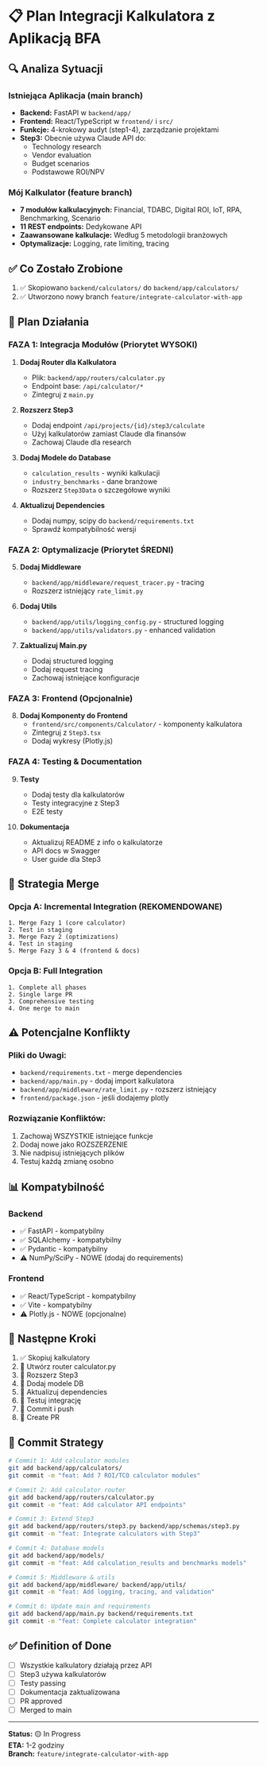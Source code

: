 # 📋 Plan Integracji Kalkulatora z Aplikacją BFA

## 🔍 Analiza Sytuacji

### Istniejąca Aplikacja (main branch)
- **Backend:** FastAPI w `backend/app/`
- **Frontend:** React/TypeScript w `frontend/` i `src/`
- **Funkcje:** 4-krokowy audyt (step1-4), zarządzanie projektami
- **Step3:** Obecnie używa Claude API do:
  - Technology research
  - Vendor evaluation
  - Budget scenarios
  - Podstawowe ROI/NPV

### Mój Kalkulator (feature branch)
- **7 modułów kalkulacyjnych:** Financial, TDABC, Digital ROI, IoT, RPA, Benchmarking, Scenario
- **11 REST endpoints:** Dedykowane API
- **Zaawansowane kalkulacje:** Według 5 metodologii branżowych
- **Optymalizacje:** Logging, rate limiting, tracing

## ✅ Co Zostało Zrobione

1. ✅ Skopiowano `backend/calculators/` do `backend/app/calculators/`
2. ✅ Utworzono nowy branch `feature/integrate-calculator-with-app`

## 📝 Plan Działania

### FAZA 1: Integracja Modułów (Priorytet WYSOKI)

1. **Dodaj Router dla Kalkulatora**
   - Plik: `backend/app/routers/calculator.py`
   - Endpoint base: `/api/calculator/*`
   - Zintegruj z `main.py`

2. **Rozszerz Step3**
   - Dodaj endpoint `/api/projects/{id}/step3/calculate`
   - Użyj kalkulatorów zamiast Claude dla finansów
   - Zachowaj Claude dla research

3. **Dodaj Modele do Database**
   - `calculation_results` - wyniki kalkulacji
   - `industry_benchmarks` - dane branżowe
   - Rozszerz `Step3Data` o szczegółowe wyniki

4. **Aktualizuj Dependencies**
   - Dodaj numpy, scipy do `backend/requirements.txt`
   - Sprawdź kompatybilność wersji

### FAZA 2: Optymalizacje (Priorytet ŚREDNI)

5. **Dodaj Middleware**
   - `backend/app/middleware/request_tracer.py` - tracing
   - Rozszerz istniejący `rate_limit.py`

6. **Dodaj Utils**
   - `backend/app/utils/logging_config.py` - structured logging
   - `backend/app/utils/validators.py` - enhanced validation

7. **Zaktualizuj Main.py**
   - Dodaj structured logging
   - Dodaj request tracing
   - Zachowaj istniejące konfiguracje

### FAZA 3: Frontend (Opcjonalnie)

8. **Dodaj Komponenty do Frontend**
   - `frontend/src/components/Calculator/` - komponenty kalkulatora
   - Zintegruj z `Step3.tsx`
   - Dodaj wykresy (Plotly.js)

### FAZA 4: Testing & Documentation

9. **Testy**
   - Dodaj testy dla kalkulatorów
   - Testy integracyjne z Step3
   - E2E testy

10. **Dokumentacja**
    - Aktualizuj README z info o kalkulatorze
    - API docs w Swagger
    - User guide dla Step3

## 🎯 Strategia Merge

### Opcja A: Incremental Integration (REKOMENDOWANE)
```
1. Merge Fazy 1 (core calculator)
2. Test in staging
3. Merge Fazy 2 (optimizations)
4. Test in staging
5. Merge Fazy 3 & 4 (frontend & docs)
```

### Opcja B: Full Integration
```
1. Complete all phases
2. Single large PR
3. Comprehensive testing
4. One merge to main
```

## ⚠️ Potencjalne Konflikty

### Pliki do Uwagi:
- `backend/requirements.txt` - merge dependencies
- `backend/app/main.py` - dodaj import kalkulatora
- `backend/app/middleware/rate_limit.py` - rozszerz istniejący
- `frontend/package.json` - jeśli dodajemy plotly

### Rozwiązanie Konfliktów:
1. Zachowaj WSZYSTKIE istniejące funkcje
2. Dodaj nowe jako ROZSZERZENIE
3. Nie nadpisuj istniejących plików
4. Testuj każdą zmianę osobno

## 📊 Kompatybilność

### Backend
- ✅ FastAPI - kompatybilny
- ✅ SQLAlchemy - kompatybilny  
- ✅ Pydantic - kompatybilny
- ⚠️  NumPy/SciPy - NOWE (dodaj do requirements)

### Frontend
- ✅ React/TypeScript - kompatybilny
- ✅ Vite - kompatybilny
- ⚠️  Plotly.js - NOWE (opcjonalne)

## 🚀 Następne Kroki

1. ✅ Skopiuj kalkulatory
2. 🔄 Utwórz router calculator.py
3. 🔄 Rozszerz Step3
4. 🔄 Dodaj modele DB
5. 🔄 Aktualizuj dependencies
6. 🔄 Testuj integrację
7. 🔄 Commit i push
8. 🔄 Create PR

## 📝 Commit Strategy

```bash
# Commit 1: Add calculator modules
git add backend/app/calculators/
git commit -m "feat: Add 7 ROI/TCO calculator modules"

# Commit 2: Add calculator router
git add backend/app/routers/calculator.py
git commit -m "feat: Add calculator API endpoints"

# Commit 3: Extend Step3
git add backend/app/routers/step3.py backend/app/schemas/step3.py
git commit -m "feat: Integrate calculators with Step3"

# Commit 4: Database models
git add backend/app/models/
git commit -m "feat: Add calculation_results and benchmarks models"

# Commit 5: Middleware & utils
git add backend/app/middleware/ backend/app/utils/
git commit -m "feat: Add logging, tracing, and validation"

# Commit 6: Update main and requirements
git add backend/app/main.py backend/requirements.txt
git commit -m "feat: Complete calculator integration"
```

## ✅ Definition of Done

- [ ] Wszystkie kalkulatory działają przez API
- [ ] Step3 używa kalkulatorów
- [ ] Testy passing
- [ ] Dokumentacja zaktualizowana
- [ ] PR approved
- [ ] Merged to main

---

**Status:** 🟡 In Progress  
**ETA:** 1-2 godziny  
**Branch:** `feature/integrate-calculator-with-app`
